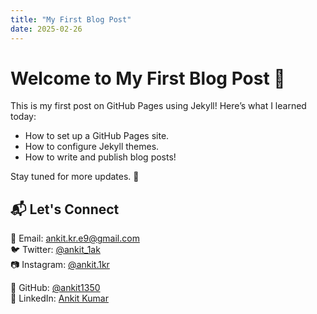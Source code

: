 ```yaml
---
title: "My First Blog Post"
date: 2025-02-26
---
```


# Welcome to My First Blog Post 🎉  

This is my first post on GitHub Pages using Jekyll! Here’s what I learned today:  

- How to set up a GitHub Pages site.  
- How to configure Jekyll themes.  
- How to write and publish blog posts!  

Stay tuned for more updates. 🚀  

## 📬 Let's Connect  
📧 Email: [ankit.kr.e9@gmail.com](mailto:ankit.kr.e9@gmail.com)  
🐦 Twitter: [@ankit_1ak](https://twitter.com/ankit_1ak)  
📷 Instagram: [@ankit.1kr](https://instagram.com/ankit.1kr)

🐙 GitHub: [@ankit1350](https://github.com/ankit1350)  
💼 LinkedIn: [Ankit Kumar](https://www.linkedin.com/in/ankit-kumar-21ba4332a?utm_source=share&utm_campaign=share_via&utm_content=profile&utm_medium=android_app)



